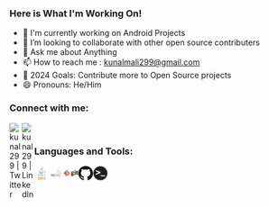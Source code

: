 ### Here is What I'm Working On!

- 🔭 I'm currently working on Android Projects
- 👯 I’m looking to collaborate with other open source contributers
- 💬 Ask me about Anything
- 📫 How to reach me : kunalmali299@gmail.com
- 🥅 2024 Goals: Contribute more to Open Source projects
- 😄 Pronouns: He/Him

### Connect with me:

[<img align="left" alt="kunal299 | Twitter" width="22px" src="https://cdn.jsdelivr.net/npm/simple-icons@v3/icons/twitter.svg" />][twitter]
[<img align="left" alt="kunal299 | LinkedIn" width="22px" src="https://cdn.jsdelivr.net/npm/simple-icons@v3/icons/linkedin.svg" />][linkedin]

[twitter]: https://twitter.com/intent/follow?original_referer=https%3A%2F%2Fgithub.com%2FKunal%20Mali&screen_name=kunal_299
[linkedin]: https://www.linkedin.com/in/kunal-mali-3030a21b7/
<br>
### Languages and Tools:

<img align="left" alt="Java" width="26px" src="https://raw.githubusercontent.com/github/explore/80688e429a7d4ef2fca1e82350fe8e3517d3494d/topics/java/java.png" />
<img align="left" alt="MySQL" width="26px" src="https://raw.githubusercontent.com/github/explore/80688e429a7d4ef2fca1e82350fe8e3517d3494d/topics/mysql/mysql.png" />
<img align="left" alt="Git" width="26px" src="https://raw.githubusercontent.com/github/explore/80688e429a7d4ef2fca1e82350fe8e3517d3494d/topics/git/git.png" />
<img align="left" alt="GitHub" width="26px" src="https://raw.githubusercontent.com/github/explore/78df643247d429f6cc873026c0622819ad797942/topics/github/github.png" />
<img align="left" alt="Terminal" width="26px" src="https://raw.githubusercontent.com/github/explore/80688e429a7d4ef2fca1e82350fe8e3517d3494d/topics/terminal/terminal.png" />
<br>
